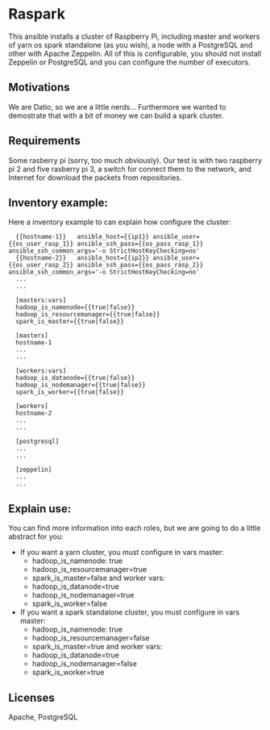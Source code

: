 Raspark
=========

This ansible installs a cluster of Raspberry Pi, including master and workers of yarn os spark standalone (as you wish),
 a node with a PostgreSQL and other with Apache Zeppelin. All of this is configurable, you should not install Zeppelin or PostgreSQL and 
 you can configure the number of executors.

Motivations
------------

We are Datio, so we are a little nerds... Furthermore we wanted to demostrate that with a bit of money we can build a spark cluster.

Requirements
------------

Some rasberry pi (sorry, too much obviously). Our test is with two raspberry pi 2 and five rasberry pi 3, a switch for connect them to the network, and Internet for 
download the packets from repositories.

Inventory example: 
------------

Here a inventory example to can explain how configure the cluster:
```
  {{hostname-1}}   ansible_host={{ip1}} ansible_user={{os_user_rasp_1}} ansible_ssh_pass={{os_pass_rasp_1}} ansible_ssh_common_args='-o StrictHostKeyChecking=no'
  {{hostname-2}}   ansible_host={{ip2}} ansible_user={{os_user_rasp_2}} ansible_ssh_pass={{os_pass_rasp_2}} ansible_ssh_common_args='-o StrictHostKeyChecking=no'
  ...
  ...

  [masters:vars]
  hadoop_is_namenode={{true|false}}
  hadoop_is_resourcemanager={{true|false}}
  spark_is_master={{true|false}}

  [masters]
  hostname-1
  ...
  ...

  [workers:vars]
  hadoop_is_datanode={{true|false}}
  hadoop_is_nodemanager={{true|false}}
  spark_is_worker={{true|false}}

  [workers]
  hostname-2
  ...
  ...

  [postgresql]
  ...
  ...

  [zeppelin]
  ...
  ...

```

Explain use:
------------

You can find more information into each roles, but we are going to do a little abstract for you:
  * If you want a yarn cluster, you must configure in vars master:
     - hadoop_is_namenode: true
     - hadoop_is_resourcemanager=true
     - spark_is_master=false
  and worker vars:
     - hadoop_is_datanode=true
     - hadoop_is_nodemanager=true
     - spark_is_worker=false
  * If you want a spark standalone cluster, you must configure in vars master:
     - hadoop_is_namenode: true
     - hadoop_is_resourcemanager=false
     - spark_is_master=true
  and worker vars:
     - hadoop_is_datanode=true
     - hadoop_is_nodemanager=false
     - spark_is_worker=true  

Licenses
-------

Apache, PostgreSQL
